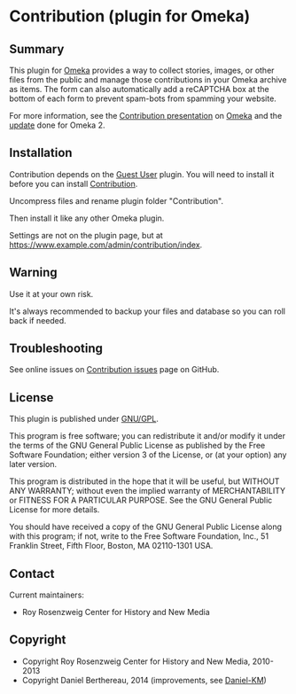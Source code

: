 Contribution (plugin for Omeka)
===============================


Summary
-------

This plugin for [Omeka] provides a way to collect stories, images, or other
files from the public and manage those contributions in your Omeka archive as
items. The form can also automatically add a reCAPTCHA box at the bottom of each
form to prevent spam-bots from spamming your website.

For more information, see the [Contribution presentation] on [Omeka] and the
[update] done for Omeka 2.


Installation
------------

Contribution depends on the [Guest User] plugin. You will need to install it
before you can install [Contribution].

Uncompress files and rename plugin folder "Contribution".

Then install it like any other Omeka plugin.

Settings are not on the plugin page, but at https://www.example.com/admin/contribution/index.


Warning
-------

Use it at your own risk.

It's always recommended to backup your files and database so you can roll back
if needed.


Troubleshooting
---------------

See online issues on [Contribution issues] page on GitHub.


License
-------

This plugin is published under [GNU/GPL].

This program is free software; you can redistribute it and/or modify it under
the terms of the GNU General Public License as published by the Free Software
Foundation; either version 3 of the License, or (at your option) any later
version.

This program is distributed in the hope that it will be useful, but WITHOUT
ANY WARRANTY; without even the implied warranty of MERCHANTABILITY or FITNESS
FOR A PARTICULAR PURPOSE. See the GNU General Public License for more
details.

You should have received a copy of the GNU General Public License along with
this program; if not, write to the Free Software Foundation, Inc.,
51 Franklin Street, Fifth Floor, Boston, MA 02110-1301 USA.


Contact
-------

Current maintainers:

* Roy Rosenzweig Center for History and New Media


Copyright
---------

* Copyright Roy Rosenzweig Center for History and New Media, 2010-2013
* Copyright Daniel Berthereau, 2014 (improvements, see [Daniel-KM])


[Omeka]: https://omeka.org
[Contribution presentation]: http://omeka.org/codex/Plugins/Contribution
[update]: http://omeka.org/codex/Plugins/Contribution_2.0
[Contribution]: https://github.com/Omeka/plugin-Contribution
[Contribution issues]: https://github.com/Omeka/plugin-Contribution/issues
[Guest User]: https://github.com/Omeka/plugin-GuestUser
[GNU/GPL]: https://www.gnu.org/licenses/gpl-3.0.html "GNU/GPL v3"
[Daniel-KM]: https://github.com/Daniel-KM "Daniel Berthereau"
